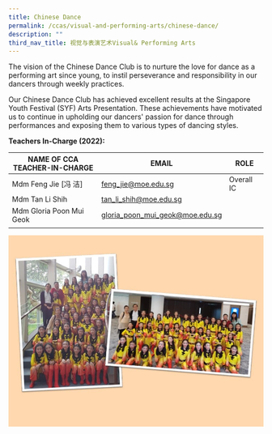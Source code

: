 ```yaml
---
title: Chinese Dance
permalink: /ccas/visual-and-performing-arts/chinese-dance/
description: ""
third_nav_title: 视觉与表演艺术Visual& Performing Arts
---
```


The vision of the Chinese Dance Club is to nurture the love for dance as a performing art since young, to instil perseverance and responsibility in our dancers through weekly practices.

Our Chinese Dance Club has achieved excellent results at the Singapore Youth Festival (SYF) Arts Presentation. These achievements have motivated us to continue in upholding our dancers' passion for dance through performances and exposing them to various types of dancing styles.  

**Teachers In-Charge (2022):**

| NAME OF CCA<br>TEACHER-IN-CHARGE | EMAIL | ROLE |
|---|---|---|
| Mdm Feng Jie [冯 洁] | feng_jie@moe.edu.sg | Overall IC |
| Mdm Tan Li Shih | tan_li_shih@moe.edu.sg |   |
| Mdm Gloria Poon Mui Geok | gloria_poon_mui_geok@moe.edu.sg |   |
| | | |

![](/images/Slide22.jpg)